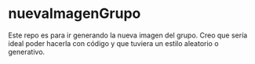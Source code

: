 # nuevaImagenGrupo
Este repo es para ir generando la nueva imagen del grupo. Creo que sería ideal poder hacerla con código y que tuviera un estilo aleatorio o generativo.
